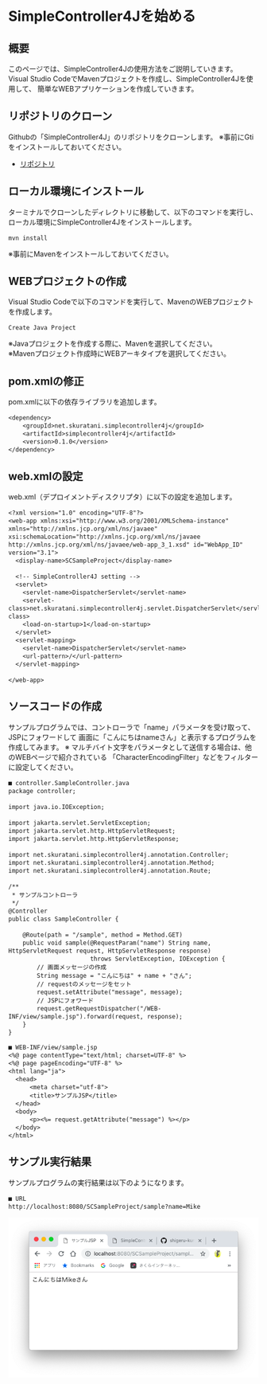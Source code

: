 # SimpleController4Jを始める

## 概要
このページでは、SimpleController4Jの使用方法をご説明していきます。
Visual Studio CodeでMavenプロジェクトを作成し、SimpleController4Jを使用して、 簡単なWEBアプリケーションを作成していきます。

## リポジトリのクローン
Githubの「SimpleController4J」のリポジトリをクローンします。
※事前にGtiをインストールしておいてください。  
- [リポジトリ](https://github.com/shigeru-kuratani/SimpleController4J)

## ローカル環境にインストール
ターミナルでクローンしたディレクトリに移動して、以下のコマンドを実行し、ローカル環境にSimpleController4Jをインストールします。
```
mvn install
```
※事前にMavenをインストールしておいてください。

## WEBプロジェクトの作成
Visual Studio Codeで以下のコマンドを実行して、MavenのWEBプロジェクトを作成します。
```
Create Java Project
```
※Javaプロジェクトを作成する際に、Mavenを選択してください。  
※Mavenプロジェクト作成時にWEBアーキタイプを選択してください。

## pom.xmlの修正
pom.xmlに以下の依存ライブラリを追加します。
```
<dependency>
    <groupId>net.skuratani.simplecontroller4j</groupId>
    <artifactId>simplecontroller4j</artifactId>
    <version>0.1.0</version>
</dependency>
```

## web.xmlの設定
web.xml（デプロイメントディスクリプタ）に以下の設定を追加します。
```
<?xml version="1.0" encoding="UTF-8"?>
<web-app xmlns:xsi="http://www.w3.org/2001/XMLSchema-instance" xmlns="http://xmlns.jcp.org/xml/ns/javaee" xsi:schemaLocation="http://xmlns.jcp.org/xml/ns/javaee http://xmlns.jcp.org/xml/ns/javaee/web-app_3_1.xsd" id="WebApp_ID" version="3.1">
  <display-name>SCSampleProject</display-name>

  <!-- SimpleController4J setting -->
  <servlet>
    <servlet-name>DispatcherServlet</servlet-name>
    <servlet-class>net.skuratani.simplecontroller4j.servlet.DispatcherServlet</servlet-class>
    <load-on-startup>1</load-on-startup>
  </servlet>
  <servlet-mapping>
    <servlet-name>DispatcherServlet</servlet-name>
    <url-pattern>/</url-pattern>
  </servlet-mapping>

</web-app>
```

## ソースコードの作成
サンプルプログラムでは、コントローラで「name」パラメータを受け取って、JSPにフォワードして 画面に「こんにちはnameさん」と表示するプログラムを作成してみます。
※ マルチバイト文字をパラメータとして送信する場合は、他のWEBページで紹介されている 「CharacterEncodingFilter」などをフィルターに設定してください。
```
■ controller.SampleController.java
package controller;

import java.io.IOException;

import jakarta.servlet.ServletException;
import jakarta.servlet.http.HttpServletRequest;
import jakarta.servlet.http.HttpServletResponse;

import net.skuratani.simplecontroller4j.annotation.Controller;
import net.skuratani.simplecontroller4j.annotation.Method;
import net.skuratani.simplecontroller4j.annotation.Route;

/**
 * サンプルコントローラ
 */
@Controller
public class SampleController {

    @Route(path = "/sample", method = Method.GET)
    public void sample(@RequestParam("name") String name, HttpServletRequest request, HttpServletResponse response)
                       throws ServletException, IOException {
        // 画面メッセージの作成
        String message = "こんにちは" + name + "さん";
        // requestのメッセージをセット
        request.setAttribute("message", message);
        // JSPにフォワード
        request.getRequestDispatcher("/WEB-INF/view/sample.jsp").forward(request, response);
    }
}
```
```
■ WEB-INF/view/sample.jsp
<%@ page contentType="text/html; charset=UTF-8" %>
<%@ page pageEncoding="UTF-8" %>
<html lang="ja">
  <head>
      <meta charset="utf-8">
      <title>サンプルJSP</title>
  </head>
  <body>
      <p><%= request.getAttribute("message") %></p>
  </body>
</html>
```

## サンプル実行結果
サンプルプログラムの実行結果は以下のようになります。
```
■ URL
http://localhost:8080/SCSampleProject/sample?name=Mike
```
![サンプル実行結果](../img/img_start_result.png)





